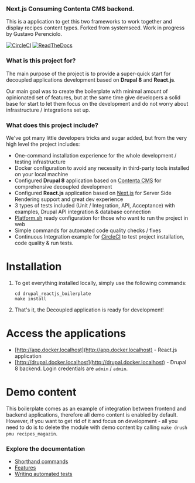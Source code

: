 ### Next.js Consuming Contenta CMS backend.

This is a application to get this two frameworks to work together and display recipes content types.
Forked from systemseed. Work in progress by Gustavo Perenciolo.

[![CircleCI](https://circleci.com/gh/systemseed/drupal_reactjs_boilerplate.svg?style=svg)](https://circleci.com/gh/systemseed/drupal_reactjs_boilerplate)
[![ReadTheDocs](https://readthedocs.org/projects/drupal-reactjs-boilerplate/badge/?version=latest)](https://readthedocs.org/projects/drupal-reactjs-boilerplate/badge/?version=latest)

### What is this project for?

The main purpose of the project is to provide a super-quick start for decoupled applications development based on **Drupal 8** and **React.js**.

Our main goal was to create the boilerplate with minimal amount of opinionated set of features, but at the same time give developers a solid base for start to let them focus on the development and do not worry about infrastructure / integrations set up.

### What does this project include?

We've got many little developers tricks and sugar added, but from the very high level the project includes:

- One-command installation experience for the whole development / testing infrastructure
- Docker configuration to avoid any necessity in third-party tools installed on your local machine
- Configured **Drupal 8** application based on [Contenta CMS](http://www.contentacms.org) for comprehensive decoupled development
- Configured **React.js** application based on [Next.js](https://nextjs.org/) for Server Side Rendering support and great dev experience
- 3 types of tests included (Unit / Integration, API, Acceptance) with examples, Drupal API integration & database connection
- [Platform.sh](https://platform.sh) ready configuration for those who want to run the project in web
- Simple commands for automated code quality checks / fixes
- Continuous Integration example for [CircleCI](https://circleci.com) to test project installation, code quality & run tests.

# Installation

1. To get everything installed locally, simply use the following commands:

   ```
   cd drupal_reactjs_boilerplate
   make install
   ```

2. That's it, the Decoupled application is ready for development!

# Access the applications

- [http://app.docker.localhost](http://app.docker.localhost) - React.js application
- [http://drupal.docker.localhost](http://drupal.docker.localhost) - Drupal 8 backend. Login credentials are `admin` / `admin`.

# Demo content

This boilerplate comes as an example of integration between frontend and backend applications, therefore all demo content is enabled by default. However, if you want to get rid of it and focus on development - all you need to do is to delete the module with demo content by calling `make drush pmu recipes_magazin`.

### Explore the documentation

- [Shorthand commands](docs/commands.md)
- [Features](docs/features.md)
- [Writing automated tests](docs/tests.md)
